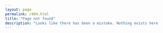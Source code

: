 ```yaml
---
layout: page
permalink: /404.html
title: "Page not found"
description: "Looks like there has been a mistake. Nothing exists here."
---
```


<link rel="stylesheet" href="/assets/css/dino-game.css">

<canvas id="dino-game"></canvas>

<script src="/assets/js/dino-game.js"></script>